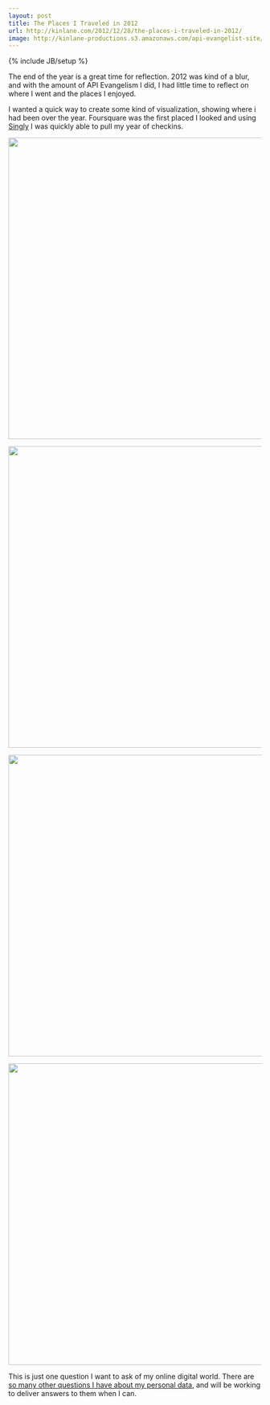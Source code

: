 ```yaml
---
layout: post
title: The Places I Traveled in 2012
url: http://kinlane.com/2012/12/28/the-places-i-traveled-in-2012/
image: http://kinlane-productions.s3.amazonaws.com/api-evangelist-site/blog/2012-Kin-Lane-US-Map.png
---
```

{% include JB/setup %}
<p>
     The end of the year is a great time for reflection. 2012 was kind of a blur, and with the amount of API Evangelism I did, I had little time to reflect on where I went and the places I enjoyed.
</p>
<p>
     I wanted a quick way to create some kind of visualization, showing where i had been over the year.  Foursquare was the first placed I looked and using <a href="http://singly.com">Singly</a> I was quickly able to pull my year of checkins.
</p>
<p>
     <img class="c1" src="https://s3.amazonaws.com/kinlane-productions/kin-lane/2012/2012-Kin-Lane-US-Map.png" alt="" width="600" />
</p>
<p>
     <img class="c1" src="https://s3.amazonaws.com/kinlane-productions/kin-lane/2012/2012-Kin-Lane-Cities.png" alt="" width="600" />
</p>
<p>
     <img class="c1" src="https://s3.amazonaws.com/kinlane-productions/kin-lane/2012/Kin-Lane-2012-Places.png" alt="" width="600" />
</p>
<p>
     <img class="c1" src="https://s3.amazonaws.com/kinlane-productions/kin-lane/2012/2012-Kin-Lane-Countries.png" alt="" width="600" />
</p>
<p>
     This is just one question I want to ask of my online digital world.  There are <a href="http://personaldata.apievangelist.com/">so many other questions I have about my personal data</a>, and will be working to deliver answers to them when I can.  
</p>